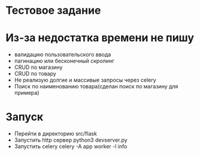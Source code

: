 # Тестовое задание

# Из-за недостатка времени не пишу
* валидацию пользовательского ввода
* пагинацию или бесконечный скролинг
* CRUD по магазину
* CRUD по товару
* Не реализую долгие и массивые запросы через celery
* Поиск по наименованию товара(сделан поиск по магазину для примера)

# Запуск
* Перейти в директорию src/flask
* Запустить http сервер python3 devserver.py
* Запустить celery celery -A app worker -l info